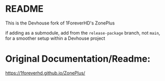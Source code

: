 # README

This is the Devhouse fork of 1ForeverHD's ZonePlus

if adding as a submodule, add from the `release-package` branch, not `main`, for a smoother setup within a Devhouse project

# Original Documentation/Readme:
https://1foreverhd.github.io/ZonePlus/
